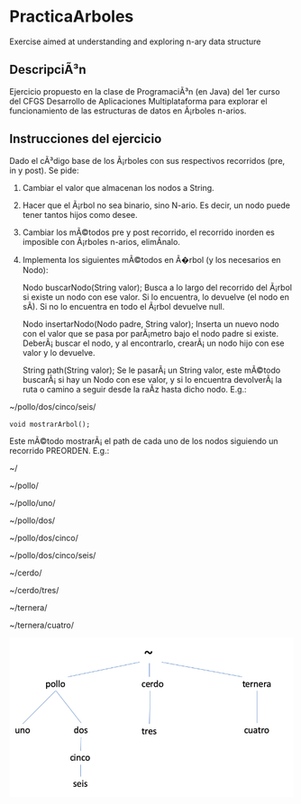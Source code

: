 # PracticaArboles
Exercise aimed at understanding and exploring n-ary data structure

## DescripciÃ³n
Ejercicio propuesto en la clase de ProgramaciÃ³n (en Java) del 1er curso del CFGS Desarrollo de Aplicaciones Multiplataforma para explorar el funcionamiento de las estructuras de datos en Ã¡rboles n-arios.

## Instrucciones del ejercicio
Dado el cÃ³digo base de los Ã¡rboles con sus respectivos recorridos (pre, in y post). Se pide:

1. Cambiar el valor que almacenan los nodos a String.
2. Hacer que el Ã¡rbol no sea binario, sino N-ario. Es decir, un nodo puede tener tantos hijos como desee.
3. Cambiar los mÃ©todos pre y post recorrido, el recorrido inorden es imposible con Ã¡rboles n-arios, elimÃ­nalo.
4. Implementa los siguientes mÃ©todos en Ã�rbol (y los necesarios en Nodo):
   
	Nodo buscarNodo(String valor);
Busca a lo largo del recorrido del Ã¡rbol si existe un nodo con ese valor. Si lo encuentra, lo devuelve (el nodo en sÃ­). Si no lo encuentra en todo el Ã¡rbol devuelve null.

	Nodo insertarNodo(Nodo padre, String valor);
Inserta un nuevo nodo con el valor que se pasa por parÃ¡metro bajo el nodo padre si existe. DeberÃ¡ buscar el nodo, y al encontrarlo, crearÃ¡ un nodo hijo con ese valor y lo devuelve.

	String path(String valor);
Se le pasarÃ¡ un String valor, este mÃ©todo buscarÃ¡ si hay un Nodo con ese valor, y si lo encuentra devolverÃ¡ la ruta o camino a seguir desde la raÃ­z hasta dicho nodo. E.g.:

~/pollo/dos/cinco/seis/

	void mostrarArbol();
Este mÃ©todo mostrarÃ¡ el path de cada uno de los nodos siguiendo un recorrido PREORDEN. E.g.:

~/

~/pollo/

~/pollo/uno/

~/pollo/dos/

~/pollo/dos/cinco/

~/pollo/dos/cinco/seis/

~/cerdo/

~/cerdo/tres/

~/ternera/

~/ternera/cuatro/


![Ã�rbol de ejemplo](/docs/arbolnario.png "Ejemplos basados en esta imagen")
